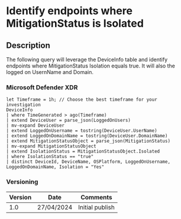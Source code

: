 # Identify endpoints where MitigationStatus is Isolated

## Description

The following query will leverage the DeviceInfo table and identify endpoints where MitigationStatus Isolation equals true. It will also the logged on UsernName and Domain.

### Microsoft Defender XDR
```
let Timeframe = 1h; // Choose the best timeframe for your investigation
DeviceInfo
| where TimeGenerated > ago(Timeframe)
| extend DeviceUser = parse_json(LoggedOnUsers)
| mv-expand DeviceUser
| extend LoggedOnUsername = tostring(DeviceUser.UserName)
| extend LoggedOnDomainName = tostring(DeviceUser.DomainName)
| extend MitigationStatusObject = parse_json(MitigationStatus)
| mv-expand MitigationStatusObject
| extend IsolationStatus = MitigationStatusObject.Isolated
| where IsolationStatus == "true"
| distinct DeviceId, DeviceName, OSPlatform, LoggedOnUsername, LoggedOnDomainName, Isolation = "Yes"
```

### Versioning
| Version       | Date          | Comments                               |
| ------------- |---------------| ---------------------------------------|
| 1.0           | 27/04/2024    | Initial publish                        |
